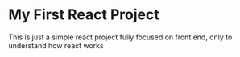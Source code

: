 # My First React Project

This is just a simple react project fully focused on front end, only to understand how react works
